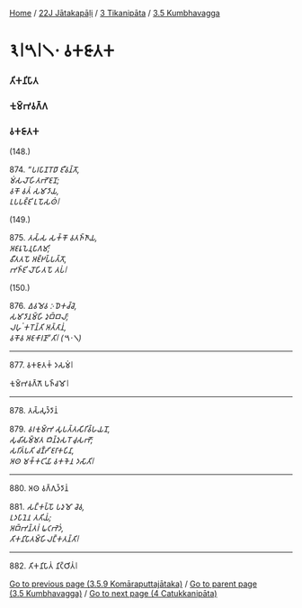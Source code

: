 
[Home](/) / [22J Jātakapāḷi](../../../22J.md) / [3 Tikanipāta](../../3.md) / [3.5 Kumbhavagga](../3.5.md)

# 𑁩𑁇𑁫𑁇𑁧𑁦 𑀯𑀓𑀚𑀸𑀢𑀓

### 𑀢𑀺𑀓𑀦𑀺𑀧𑀸𑀢

### 𑀓𑀼𑀫𑁆𑀪𑀯𑀕𑁆𑀕

### 𑀯𑀓𑀚𑀸𑀢𑀓

(148.)

874\. _“𑀧𑀭𑀧𑀸𑀡𑀭𑁄𑀥𑀸 𑀚𑀻𑀯𑀦𑁆𑀢𑁄,_  
_𑀫𑀁𑀲𑀮𑁄𑀳𑀺𑀢𑀪𑁄𑀚𑀦𑁄;_  
_𑀯𑀓𑁄 𑀯𑀢𑀁 𑀲𑀫𑀸𑀤𑀸𑀬,_  
_𑀉𑀧𑀧𑀚𑁆𑀚𑀺 𑀉𑀧𑁄𑀲𑀣𑀁𑁇_  


(149.)

875\. _𑀢𑀲𑁆𑀲 𑀲𑀓𑁆𑀓𑁄 𑀯𑀢𑀜𑁆𑀜𑀸𑀬,_  
_𑀅𑀚𑀭𑀽𑀧𑁂𑀦𑀼𑀧𑀸𑀕𑀫𑀺;_  
_𑀯𑀻𑀢𑀢𑀧𑁄 𑀅𑀚𑁆𑀛𑀧𑁆𑀧𑀢𑁆𑀢𑁄,_  
_𑀪𑀜𑁆𑀚𑀺 𑀮𑁄𑀳𑀺𑀢𑀧𑁄 𑀢𑀧𑀁𑁇_  


(150.)

876\. _𑀏𑀯𑀫𑁂𑀯 𑀇𑀥𑁂𑀓𑀘𑁆𑀘𑁂,_  
_𑀲𑀫𑀸𑀤𑀸𑀦𑀫𑁆𑀳𑀺 𑀤𑀼𑀩𑁆𑀩𑀮𑀸;_  
_𑀮𑀳𑀼𑀁 𑀓𑀭𑁄𑀦𑁆𑀢𑀺 𑀅𑀢𑁆𑀢𑀸𑀦𑀁,_  
_𑀯𑀓𑁄𑀯 𑀅𑀚𑀓𑀸𑀭𑀡𑀸”𑀢𑀺𑁇 (𑁫𑁦𑁧)_  


---

877\. 𑀯𑀓𑀚𑀸𑀢𑀓𑀁 𑀤𑀲𑀫𑀁𑁇

  
𑀓𑀼𑀫𑁆𑀪𑀯𑀕𑁆𑀕𑁄 𑀧𑀜𑁆𑀘𑀫𑁄𑁇



---

878\. 𑀢𑀲𑁆𑀲𑀼𑀤𑁆𑀤𑀸𑀦𑀁



879\. _𑀯𑀭𑀓𑀼𑀫𑁆𑀪 𑀲𑀼𑀧𑀢𑁆𑀢𑀲𑀺𑀭𑀺𑀯𑁆𑀳𑀬𑀦𑁄,_  
_𑀲𑀼𑀘𑀺𑀲𑀫𑁆𑀫𑀢 𑀩𑀺𑀦𑁆𑀤𑀼𑀲𑀭𑁄 𑀘𑀼𑀲𑀪𑁄;_  
_𑀲𑀭𑀺𑀢𑀁𑀧𑀢𑀺 𑀘𑀡𑁆𑀟𑀺 𑀚𑀭𑀸𑀓𑀧𑀺𑀦𑀸,_  
_𑀅𑀣 𑀫𑀓𑁆𑀓𑀝𑀺𑀬𑀸 𑀯𑀓𑀓𑁂𑀦 𑀤𑀲𑀸𑀢𑀺𑁇_  


---

880\. 𑀅𑀣 𑀯𑀕𑁆𑀕𑀼𑀤𑁆𑀤𑀸𑀦𑀁



881\. _𑀲𑀗𑁆𑀓𑀧𑁆𑀧𑁄 𑀧𑀤𑀼𑀫𑁄 𑀘𑁂𑀯,_  
_𑀉𑀤𑀧𑀸𑀦𑁂𑀦 𑀢𑀢𑀺𑀬𑀁;_  
_𑀅𑀩𑁆𑀪𑀦𑁆𑀢𑀭𑀁 𑀖𑀝𑀪𑁂𑀤𑀁,_  
_𑀢𑀺𑀓𑀦𑀺𑀧𑀸𑀢𑀫𑁆𑀳𑀺𑀮𑀗𑁆𑀓𑀢𑀦𑁆𑀢𑀺𑁇_  


---

882\. 𑀢𑀺𑀓𑀦𑀺𑀧𑀸𑀢𑀁 𑀦𑀺𑀝𑁆𑀞𑀺𑀢𑀁𑁇



[Go to previous page (3.5.9 Komāraputtajātaka)](3.5.9.md) / [Go to parent page (3.5 Kumbhavagga)](../3.5.md) / [Go to next page (4 Catukkanipāta)](../../4.md)


